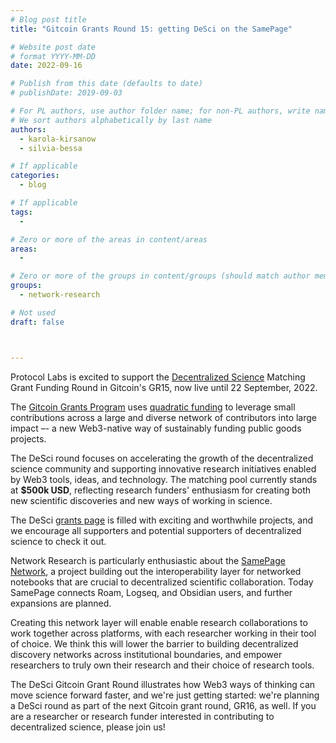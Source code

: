 ```yaml
---
# Blog post title
title: "Gitcoin Grants Round 15: getting DeSci on the SamePage"

# Website post date
# format YYYY-MM-DD
date: 2022-09-16

# Publish from this date (defaults to date)
# publishDate: 2019-09-03

# For PL authors, use author folder name; for non-PL authors, write name as in paper within ""
# We sort authors alphabetically by last name
authors:
  - karola-kirsanow
  - silvia-bessa

# If applicable
categories:
  - blog

# If applicable
tags:
  -

# Zero or more of the areas in content/areas
areas:
  -

# Zero or more of the groups in content/groups (should match author membership)
groups:
  - network-research

# Not used
draft: false



---
```


Protocol Labs is excited to support the [Decentralized Science](https://gitcoin.co/grants/explorer/?page=1&limit=12&me=false&sort_option=weighted_shuffle&collection_id=false&network=mainnet&state=active&profile=false&round_num=15&customer_name=DeSci&sub_round_slug=gr15-desci&collections_page=1&grant_regions=&grant_types=&grant_tags=&tenants=&idle=true&featured=true&round_type=false&tab=grants) Matching Grant Funding Round in Gitcoin's GR15, now live until 22 September, 2022.

The [Gitcoin Grants Program](https://gitcoin.co/grants/) uses [quadratic funding](https://wtfisqf.com/?grant=&grant=&grant=&grant=&match=1000) to leverage small contributions across a large and diverse network of contributors into large impact –- a new Web3-native way of sustainably funding public goods projects.

The DeSci round focuses on accelerating the growth of the decentralized science community and supporting innovative research initiatives enabled by Web3 tools, ideas, and technology. The matching pool currently stands at **$500k USD**, reflecting research funders' enthusiasm for creating both new scientific discoveries and new ways of working in science.

The DeSci [grants page](https://gitcoin.co/grants/explorer/?page=3&limit=12&me=false&sort_option=weighted_shuffle&collection_id=false&network=mainnet&state=active&profile=false&round_num=15&customer_name=DeSci&sub_round_slug=gr15-desci&collections_page=1&grant_regions=&grant_types=&grant_tags=&tenants=&idle=true&featured=true&round_type=false&tab=grants) is filled with exciting and worthwhile projects, and we encourage all supporters and potential supporters of decentralized science to check it out.

Network Research is particularly enthusiastic about the [SamePage Network](https://gitcoin.co/grants/7179/samepage-network), a project building out the interoperability layer for networked notebooks that are crucial to decentralized scientific collaboration. Today SamePage connects  Roam, Logseq, and Obsidian users, and further expansions are planned.

Creating this network layer will enable enable research collaborations to work together across platforms, with each researcher working in their tool of choice. We think this will lower the barrier to building decentralized discovery networks across institutional boundaries, and empower researchers to truly own their research and their choice of research tools.

The DeSci Gitcoin Grant Round illustrates how Web3 ways of thinking can move science forward faster, and we're just getting started: we're planning a DeSci round as part of the next Gitcoin grant round, GR16, as well. If you are a researcher or research funder interested in contributing to decentralized science, please join us!
